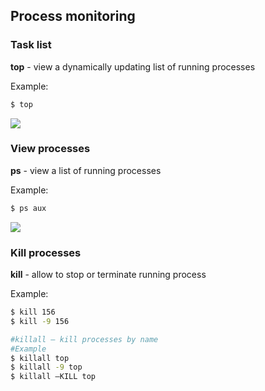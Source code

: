 ## Process monitoring

### Task list

**top** - view a dynamically updating list of running processes

Example:
```bash
$ top
```
<img src="https://elearn.epam.com/assets/courseware/v1/de6d3c209e851b49fd7581c8650487bb/asset-v1:RD_CIS+DOBCLinux+0422+type@asset+block/top.png">

### View processes

**ps** - view a list of running processes

Example:
```bash
$ ps aux
```
<img src ="https://elearn.epam.com/assets/courseware/v1/77362c759f26b390bca34869e4122276/asset-v1:RD_CIS+DOBCLinux+0422+type@asset+block/ps.png">

### Kill processes

**kill** - allow to stop or terminate running process

Example:
```bash
$ kill 156
$ kill -9 156 

#killall – kill processes by name
#Example
$ killall top
$ killall -9 top 
$ killall –KILL top
```
